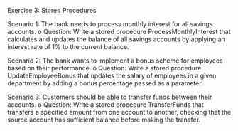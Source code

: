 Exercise 3: Stored Procedures

Scenario 1: The bank needs to process monthly interest for all savings accounts.
o	Question: Write a stored procedure ProcessMonthlyInterest that calculates and updates the balance of all savings accounts by applying an interest rate of 1% to the current balance.

Scenario 2: The bank wants to implement a bonus scheme for employees based on their performance.
o	Question: Write a stored procedure UpdateEmployeeBonus that updates the salary of employees in a given department by adding a bonus percentage passed as a parameter.

Scenario 3: Customers should be able to transfer funds between their accounts.
o	Question: Write a stored procedure TransferFunds that transfers a specified amount from one account to another, checking that the source account has sufficient balance before making the transfer.
